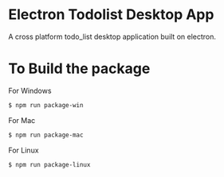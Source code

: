 # Electron Todolist Desktop App

A cross platform todo_list desktop application built on electron.

# To Build the package

For Windows

```sh
$ npm run package-win
```

For Mac

```sh
$ npm run package-mac
```

For Linux

```sh
$ npm run package-linux
```